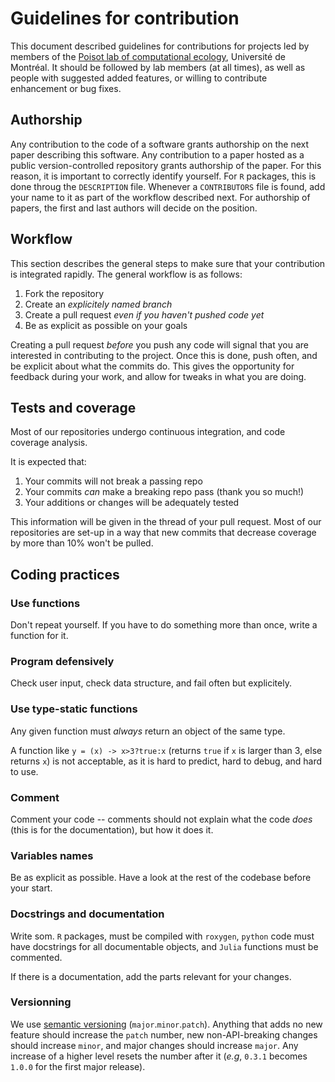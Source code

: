 # Guidelines for contribution

This document described guidelines for contributions for projects led by members
of the [Poisot lab of computational ecology][pl], Université de Montréal. It
should be followed by lab members (at all times), as well as people with
suggested added features, or willing to contribute enhancement or bug fixes.

## Authorship

Any contribution to the code of a software grants authorship on the next paper
describing this software. Any contribution to a paper hosted as a public
version-controlled repository grants authorship of the paper. For this reason,
it is important to correctly identify yourself. For `R` packages, this is done
throug the `DESCRIPTION` file. Whenever a `CONTRIBUTORS` file is found, add your
name to it as part of the workflow described next. For authorship of papers, the
first and last authors will decide on the position.

## Workflow

This section describes the general steps to make sure that your contribution is
integrated rapidly. The general workflow is as follows:

1. Fork the repository
2. Create an *explicitely named branch*
3. Create a pull request *even if you haven't pushed code yet*
4. Be as explicit as possible on your goals

Creating a pull request *before* you push any code will signal that you are
interested in contributing to the project. Once this is done, push often, and be
explicit about what the commits do. This gives the opportunity for feedback
during your work, and allow for tweaks in what you are doing.

## Tests and coverage

Most of our repositories undergo continuous integration, and code coverage analysis.

It is expected that:

1. Your commits will not break a passing repo
2. Your commits *can* make a breaking repo pass (thank you so much!)
3. Your additions or changes will be adequately tested

This information will be given in the thread of your pull request. Most of our
repositories are set-up in a way that new commits that decrease coverage by more
than 10% won't be pulled.

## Coding practices

### Use functions

Don't repeat yourself. If you have to do something more than once, write a
function for it.

### Program defensively

Check user input, check data structure, and fail often but explicitely.

### Use type-static functions

Any given function must *always* return an object of the same type.

A function like `y = (x) -> x>3?true:x` (returns `true` if `x` is larger than 3,
else returns `x`) is not acceptable, as it is hard to predict, hard to debug,
and hard to use.

### Comment

Comment your code -- comments should not explain what the code *does* (this is
for the documentation), but how it does it.

### Variables names

Be as explicit as possible. Have a look at the rest of the codebase before your
start.

### Docstrings and documentation

Write som. `R` packages, must be compiled with `roxygen`, `python` code must
have docstrings for all documentable objects, and `Julia` functions must be
commented.

If there is a documentation, add the parts relevant for your changes.

### Versionning

We use [semantic versioning][sv] (`major`.`minor`.`patch`). Anything that adds
no new feature should increase the `patch` number, new non-API-breaking changes
should increase `minor`, and major changes should increase `major`. Any increase
of a higher level resets the number after it (*e.g*, `0.3.1` becomes `1.0.0` for
the first major release).

[pl]: http://poisotlab.io/
[sv]: http://semver.org/
